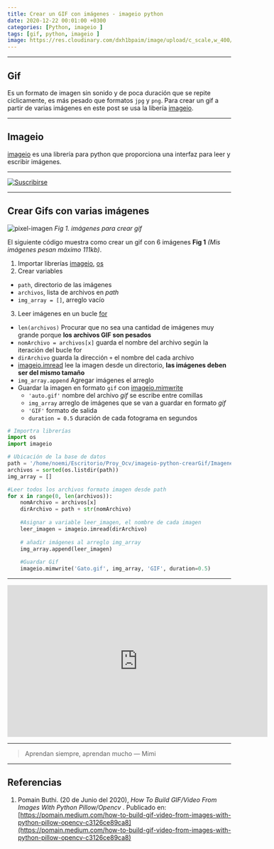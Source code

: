 ```yaml
---
title: Crear un GIF con imágenes - imageio python
date: 2020-12-22 00:01:00 +0300
categories: [Python, imageio ]
tags: [gif, python, imageio ]
image: https://res.cloudinary.com/dxh1bpaim/image/upload/c_scale,w_400/v1610815205/kipunaEC/frames-to-gif/gato_pn82fv.gif
---
```

***

## Gif

Es un formato de imagen sin sonido y de poca duración que se repite ciclicamente, es más pesado que formatos `jpg` y `png`. Para crear un gif a partir de varias imágenes en este post se usa la libería [imageio](https://pypi.org/project/imageio/).

***

## Imageio

[imageio](https://pypi.org/project/imageio/) es una librería para python que proporciona una interfaz para leer y escribir imágenes. 

***

[Gif]: https://res.cloudinary.com/dxh1bpaim/image/upload/c_scale,w_728/v1633444807/kipunaEC/gifs/patricio5_h2janv.gif
[suscribirse]: https://www.youtube.com/channel/UCLHyReaGzfUcaiGoEN5jXEA "Clic para suscribirse en youtube"
[![Suscribirse][Gif]][suscribirse]

***

## Crear Gifs con varias imágenes

![pixel-imagen](https://res.cloudinary.com/dxh1bpaim/image/upload/c_scale,w_500/v1612390887/kipunaEC/frames-to-gif/imggif_drzeo7.jpg)
_Fig 1. imágenes para crear gif_

El siguiente código muestra como crear un gif con 6 imágenes **Fig 1** *(Mis imágenes pesan máximo 111kb)*. 
1. Importar librerías [imageio](https://pypi.org/project/imageio/), [os](https://docs.python.org/3/library/os.html)
2. Crear variables
 * `path`, directorio de las imágenes 
 * `archivos`, lista de archivos en *path* 
 * `img_array = []`, arreglo vacío 
3. Leer imágenes en un bucle [for](https://docs.python.org/3/tutorial/controlflow.html#for-statements)
 * `len(archivos)` Procurar que no sea una cantidad de imágenes muy grande porque **los archivos GIF son pesados**
 * `nomArchivo = archivos[x]` guarda el nombre del archivo según la iteración del bucle for
 * `dirArchivo` guarda la dirección `+` el nombre del cada archivo
 * [imageio.imread](https://imageio.readthedocs.io/en/stable/userapi.html) lee la imagen desde un directorio, **las imágenes deben ser del mismo tamaño** 
 * `img_array.append` Agregar imágenes el arreglo 
 * Guardar la imagen en formato `gif` con [imageio.mimwrite](https://imageio.readthedocs.io/en/stable/userapi.html)
   * `'auto.gif'` nombre del archivo *gif* se escribe entre comillas   
   * `img_array` arreglo de imágenes que se van a guardar en formato *gif* 
   * `'GIF'` formato de salida 
   * `duration = 0.5` duración de cada fotograma en segundos  
 

```python
# Importra librerías
import os
import imageio

# Ubicación de la base de datos
path = '/home/noemi/Escritorio/Proy_Ocv/imageio-python-crearGif/ImagenesGif/'
archivos = sorted(os.listdir(path))
img_array = []

#Leer todos los archivos formato imagen desde path
for x in range(0, len(archivos)):
    nomArchivo = archivos[x]
    dirArchivo = path + str(nomArchivo)
    
    #Asignar a variable leer_imagen, el nombre de cada imagen
    leer_imagen = imageio.imread(dirArchivo)
    
    # añadir imágenes al arreglo img_array
    img_array.append(leer_imagen)
    
    #Guardar Gif
    imageio.mimwrite('Gato.gif', img_array, 'GIF', duration=0.5)
```

***

<div class="embed-container">

<iframe width="586" height="342" src="https://www.youtube.com/embed/Div2G8Su6r4" frameborder="0" allow="accelerometer; autoplay; clipboard-write; encrypted-media; gyroscope; picture-in-picture" allowfullscreen></iframe>

</div>

***

> Aprendan siempre, aprendan mucho — Mimi

***


## Referencias

1. Pomain Buthi. (20 de Junio del 2020), *How To Build GIF/Video From Images With Python Pillow/Opencv* . Publicado en: [https://pomain.medium.com/how-to-build-gif-video-from-images-with-python-pillow-opencv-c3126ce89ca8](https://pomain.medium.com/how-to-build-gif-video-from-images-with-python-pillow-opencv-c3126ce89ca8)
